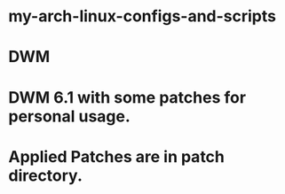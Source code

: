 # my-arch-linux-configs-and-scripts

# DWM

# DWM 6.1 with some patches for personal usage.

# Applied Patches are in patch directory.
